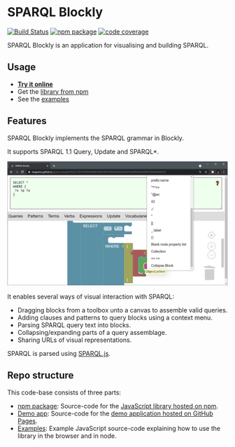 # SPARQL Blockly

[![Build Status](https://github.com/langsamu/sparql-blockly/actions/workflows/ci.yml/badge.svg)](https://github.com/langsamu/sparql-blockly/actions)
[![npm package](https://badge.fury.io/js/sparql-blockly.svg)](https://www.npmjs.com/package/sparql-blockly)
[![code coverage](https://codecov.io/gh/langsamu/sparql-blockly/branch/main/graph/badge.svg?token=X55Y21AMAE)](https://codecov.io/gh/langsamu/sparql-blockly)

SPARQL Blockly is an application for visualising and building SPARQL.

## Usage
- **[Try it online](https://langsamu.github.io/sparql-blockly/)**
- Get the [library from npm](https://www.npmjs.com/package/sparql-blockly)
- See the [examples](./examples)

## Features

SPARQL Blockly implements the SPARQL grammar in Blockly.

It supports SPARQL 1.1 Query, Update and SPARQL*.

![screenshot](screenshot.png)

It enables several ways of visual interaction with SPARQL:
- Dragging blocks from a toolbox unto a canvas to assemble valid queries.
- Adding clauses and patterns to query blocks using a context menu.
- Parsing SPARQL query text into blocks.
- Collapsing/expanding parts of a query assemblage.
- Sharing URLs of visual representations.

SPARQL is parsed using [SPARQL.js](https://github.com/RubenVerborgh/SPARQL.js/).

## Repo structure
This code-base consists of three parts:
- [npm package](./package): Source-code for the [JavaScript library hosted on npm](https://www.npmjs.com/package/sparql-blockly). 
- [Demo app](./demo): Source-code for the [demo application hosted on GitHub Pages](https://langsamu.github.io/sparql-blockly/).
- [Examples](./examples): Example JavaScript source-code explaining how to use the library in the browser and in node.
